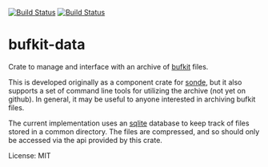 [![Build Status](https://ci.appveyor.com/api/projects/status/github/rnleach/bufkit-data?branch=master&svg=true)](https://ci.appveyor.com/project/rnleach/bufkit-data/branch/master)
[![Build Status](https://travis-ci.org/rnleach/bufkit-data.svg?branch=master)](https://travis-ci.org/rnleach/bufkit-data)

# bufkit-data

Crate to manage and interface with an archive of
[bufkit](https://training.weather.gov/wdtd/tools/BUFKIT/index.php) files.

This is developed originally as a component crate for
[sonde](https://github.com/rnleach/sonde.git), but it also supports a set of command line tools
for utilizing the archive (not yet on github). In general, it may be useful to anyone interested
in archiving bufkit files.

The current implementation uses an [sqlite]() database to keep track of files stored in a
common directory. The files are compressed, and so should only be accessed via the api provided
by this crate.


License: MIT
